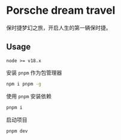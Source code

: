 # Porsche dream travel

保时捷梦幻之旅，开启人生的第一辆保时捷。

## Usage

`node >= v18.x`

安装 `pnpm` 作为包管理器
```sh
npm i pnpm -g
```

使用 `pnpm` 安装依赖

```sh
pnpm i
```

启动项目

```sh
pnpm dev
```
